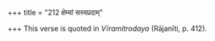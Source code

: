 +++
title = "212 क्षेम्यां सस्यप्रदाम्"

+++
This verse is quoted in *Vīramitrodaya* (Rājanīti, p. 412).
